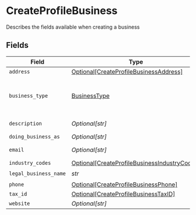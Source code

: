 # CreateProfileBusiness

Describes the fields available when creating a business


## Fields

| Field                                                                                                     | Type                                                                                                      | Required                                                                                                  | Description                                                                                               | Example                                                                                                   |
| --------------------------------------------------------------------------------------------------------- | --------------------------------------------------------------------------------------------------------- | --------------------------------------------------------------------------------------------------------- | --------------------------------------------------------------------------------------------------------- | --------------------------------------------------------------------------------------------------------- |
| `address`                                                                                                 | [Optional[CreateProfileBusinessAddress]](../../models/shared/createprofilebusinessaddress.md)             | :heavy_minus_sign:                                                                                        | N/A                                                                                                       |                                                                                                           |
| `business_type`                                                                                           | [BusinessType](../../models/shared/businesstype.md)                                                       | :heavy_check_mark:                                                                                        | The type of entity represented by this Business                                                           | llc                                                                                                       |
| `description`                                                                                             | *Optional[str]*                                                                                           | :heavy_minus_sign:                                                                                        | N/A                                                                                                       | Local fitness center paying out instructors                                                               |
| `doing_business_as`                                                                                       | *Optional[str]*                                                                                           | :heavy_minus_sign:                                                                                        | N/A                                                                                                       | Whole Body Fitness                                                                                        |
| `email`                                                                                                   | *Optional[str]*                                                                                           | :heavy_minus_sign:                                                                                        | Email Address                                                                                             | amanda@classbooker.dev                                                                                    |
| `industry_codes`                                                                                          | [Optional[CreateProfileBusinessIndustryCodes]](../../models/shared/createprofilebusinessindustrycodes.md) | :heavy_minus_sign:                                                                                        | N/A                                                                                                       |                                                                                                           |
| `legal_business_name`                                                                                     | *str*                                                                                                     | :heavy_check_mark:                                                                                        | N/A                                                                                                       | Whole Body Fitness LLC                                                                                    |
| `phone`                                                                                                   | [Optional[CreateProfileBusinessPhone]](../../models/shared/createprofilebusinessphone.md)                 | :heavy_minus_sign:                                                                                        | N/A                                                                                                       |                                                                                                           |
| `tax_id`                                                                                                  | [Optional[CreateProfileBusinessTaxID]](../../models/shared/createprofilebusinesstaxid.md)                 | :heavy_minus_sign:                                                                                        | N/A                                                                                                       |                                                                                                           |
| `website`                                                                                                 | *Optional[str]*                                                                                           | :heavy_minus_sign:                                                                                        | N/A                                                                                                       | www.wholebodyfitnessgym.com                                                                               |